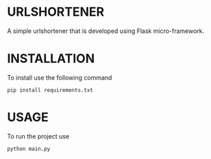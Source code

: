 # URLSHORTENER

A simple urlshortener that is developed using Flask micro-framework.

# INSTALLATION

To install use the following command
```properties
pip install requirements.txt
```

# USAGE

To run the project use
```properties
python main.py
```